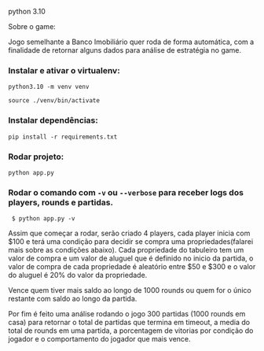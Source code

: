 python 3.10

Sobre o game:

Jogo semelhante a Banco Imobiliário quer roda de forma automática, com a 
finalidade de retornar alguns dados para análise de estratégia no game. 


### Instalar e ativar o virtualenv:
```
python3.10 -m venv venv

source ./venv/bin/activate
```

### Instalar dependências:
```
pip install -r requirements.txt
```

### Rodar projeto:
```
python app.py
```

### Rodar o comando com <code>-v</code> ou <code>--verbose</code> para receber logs dos players, rounds e partidas.

```
 $ python app.py -v
```

Assim que começar a rodar, serão criado 4 players, cada player inicia com $100 e terá uma condição para decidir se compra uma propriedades(falarei mais sobre as condições abaixo). Cada propriedade do tabuleiro tem um valor de compra e um valor de aluguel que é definido no inicio da partida, o valor de compra de cada propriedade é aleatório entre $50 e $300 e o valor do aluguel é 20% do valor da propriedade.

Vence quem tiver mais saldo ao longo de 1000 rounds ou quem for o único restante com saldo ao longo da partida.

Por fim é feito uma análise rodando o jogo 300 partidas (1000 rounds em casa) para retornar o total de partidas que termina em timeout, a media do total de rounds em uma partida, a porcentagem de vitorias por condição do jogador e o comportamento do jogador que mais vence.

    